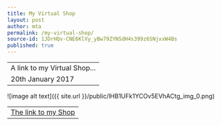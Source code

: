 ```yaml
---
title: My Virtual Shop
layout: post
author: mta
permalink: /my-virtual-shop/
source-id: 1JDrHQv-CNE6KlVy_yBw79ZYNSdH4s399z6SNjxxW4Bs
published: true
---
```

<table>
  <tr>
    <td>A link to my Virtual Shop...</td>
  </tr>
  <tr>
    <td>20th January 2017</td>
  </tr>
</table>


![image alt text]({{ site.url }}/public/lHB1UFk1YCOv5EVhACtg_img_0.png)

<table>
  <tr>
    <td><a href="https://docs.google.com/a/challoners.org/spreadsheets/d/1flPnSykYdGWatufJl2rzn4RNclW8Un0RhlUFKDa_ILA/edit?usp=sharing">The link to my Shop</a></td>
  </tr>
</table>


